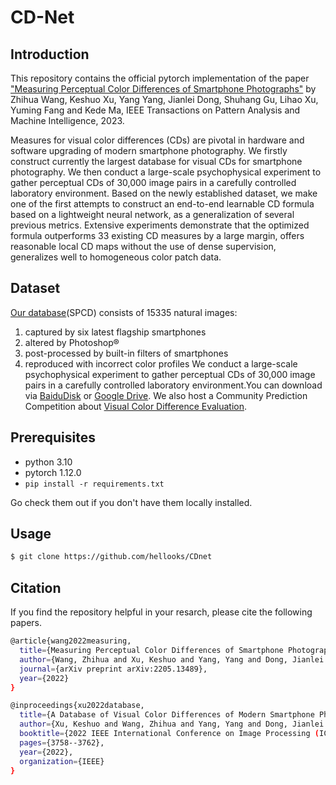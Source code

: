 # CD-Net
## Introduction
This repository contains the official pytorch implementation of the paper ["Measuring Perceptual Color Differences of Smartphone Photographs"](https://arxiv.org/abs/2205.13489) by Zhihua Wang, Keshuo Xu, Yang Yang, Jianlei Dong, Shuhang Gu, Lihao Xu, Yuming Fang and Kede Ma, IEEE Transactions on Pattern Analysis and Machine Intelligence, 2023. 

Measures for visual color differences (CDs) are pivotal in hardware and software upgrading of modern smartphone photography. We firstly construct currently the largest database for visual CDs for smartphone photography. We then conduct a large-scale psychophysical experiment to gather perceptual CDs of 30,000 image pairs in a carefully controlled laboratory environment. Based on the newly established dataset, we make one of the first attempts to construct an end-to-end learnable CD formula based on a lightweight neural network, as a generalization of several previous metrics. Extensive experiments demonstrate that the optimized formula outperforms 33 existing CD measures by a large margin, offers reasonable local CD maps without the use of dense supervision, generalizes well to homogeneous color patch data.

## Dataset
[Our database](https://ieeexplore.ieee.org/abstract/document/9897498)(SPCD) consists of 15335 natural images:
1) captured by six latest flagship smartphones
2) altered by Photoshop®
3) post-processed by built-in filters of smartphones
4) reproduced with incorrect color profiles
We conduct a large-scale psychophysical experiment to gather perceptual CDs of 30,000 image pairs in a carefully controlled laboratory environment.You can download via [BaiduDisk](https://pan.baidu.com/s/18bzu-qhpMW3PqLTlVdoZRQ?pwd=txeh) or [Google Drive](https://drive.google.com/drive/folders/1Wh9fcDPviZcYWqCpXvnsJux1mnZ5WkCf?usp=share_link).
We also host a Community Prediction Competition about [Visual Color Difference Evaluation](https://www.kaggle.com/competitions/visual-color-difference-evaluation).
## Prerequisites
* python 3.10
* pytorch 1.12.0
* ``pip install -r requirements.txt``

Go check them out if you don't have them locally installed.
## Usage
```sh
$ git clone https://github.com/hellooks/CDnet
```

## Citation
If you find the repository helpful in your resarch, please cite the following papers.
```sh
@article{wang2022measuring,
  title={Measuring Perceptual Color Differences of Smartphone Photographs},
  author={Wang, Zhihua and Xu, Keshuo and Yang, Yang and Dong, Jianlei and Gu, Shuhang and Xu, Lihao and Fang, Yuming and Ma, Kede},
  journal={arXiv preprint arXiv:2205.13489},
  year={2022}
}
```
```sh
@inproceedings{xu2022database,
  title={A Database of Visual Color Differences of Modern Smartphone Photography},
  author={Xu, Keshuo and Wang, Zhihua and Yang, Yang and Dong, Jianlei and Xu, Lihao and Fang, Yuming and Ma, Kede},
  booktitle={2022 IEEE International Conference on Image Processing (ICIP)},
  pages={3758--3762},
  year={2022},
  organization={IEEE}
}
```
